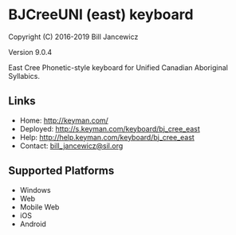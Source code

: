 BJCreeUNI (east) keyboard
=====================

Copyright (C) 2016-2019 Bill Jancewicz

Version 9.0.4

East Cree Phonetic-style keyboard for Unified Canadian Aboriginal Syllabics.

Links
-----

 * Home:     http://keyman.com/
 * Deployed: http://s.keyman.com/keyboard/bj_cree_east
 * Help:     http://help.keyman.com/keyboard/bj_cree_east
 * Contact:  bill_jancewicz@sil.org

Supported Platforms
-------------------
 * Windows
 * Web
 * Mobile Web
 * iOS
 * Android

